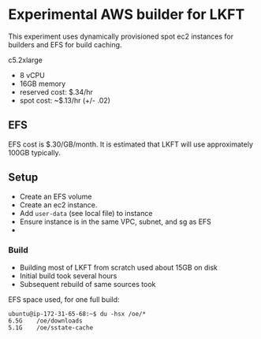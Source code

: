 # Experimental AWS builder for LKFT

This experiment uses dynamically provisioned spot ec2 instances for builders
and EFS for build caching.

c5.2xlarge
- 8 vCPU
- 16GB memory
- reserved cost: $.34/hr
- spot cost: ~$.13/hr (+/- .02)

## EFS

EFS cost is $.30/GB/month. It is estimated that LKFT will use approximately
100GB typically.

## Setup

- Create an EFS volume
- Create an ec2 instance.
- Add `user-data` (see local file) to instance
- Ensure instance is in the same VPC, subnet, and sg as EFS
- 

### Build

- Building most of LKFT from scratch used about 15GB on disk
- Initial build took several hours
- Subsequent rebuild of same sources took

EFS space used, for one full build:

```
ubuntu@ip-172-31-65-68:~$ du -hsx /oe/*
6.5G	/oe/downloads
5.1G	/oe/sstate-cache
```

